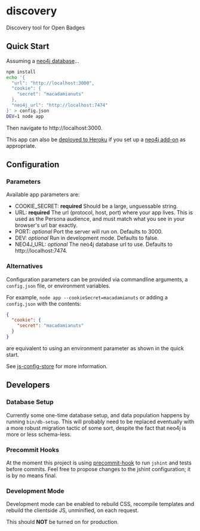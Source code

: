 discovery
=========

Discovery tool for Open Badges

## Quick Start

Assuming a [neo4j database](docs/neo4j-installation.md)...

```bash
npm install
echo '{  
  "url": "http://localhost:3000",
  "cookie": {
    "secret": "macadamianuts"
  },
  "neo4j_url": "http://localhost:7474"
}' > config.json
DEV=1 node app
```

Then navigate to http://localhost:3000.

This app can also be [deployed to Heroku](https://devcenter.heroku.com/articles/getting-started-with-nodejs#deploy-your-application-to-heroku) if you 
set up a [neo4j add-on](https://addons.heroku.com/graphenedb) as appropriate.

## Configuration

### Parameters

Available app parameters are:

* COOKIE_SECRET: **required** Should be a large, unguessable string.
* URL: **required** The url (protocol, host, port) where your app lives. This is used as the Persona audience, and must match what you see in your browser's url bar exactly.
* PORT: *optional* Port the server will run on. Defaults to 3000.
* DEV: *optional* Run in development mode. Defaults to false.
* NEO4J_URL: *optional* The neo4j database url to use. Defaults to http://localhost:7474.

### Alternatives

Configuration parameters can be provided via commandline arguments, a `config.json` file, or environment variables.

For example, ```node app --cookieSecret=macadamianuts``` or adding a `config.json` with the contents:

```json
{
  "cookie": {
    "secret": "macadamianuts"
  }
}
```

are equivalent to using an environment parameter as shown in the quick start.

See [js-config-store](https://github.com/andrewhayward/js-config-store#config-store) for more information.

## Developers

### Database Setup

Currently some one-time database setup, and data population happens by running `bin/db-setup`. This will probably need
to be replaced eventually with a more robust migration tactic of some sort, despite the fact that neo4j is more
or less schema-less.

### Precommit Hooks

At the moment this project is using [precommit-hook](https://github.com/nlf/precommit-hook) to run `jshint` and tests
before commits. Feel free to propose changes to the jshint configuration; it is by no means final.

### Development Mode

Development mode can be enabled to rebuild CSS, recompile templates and rebuild the clientside JS, unminified, on each
request. 

This should **NOT** be turned on for production.

